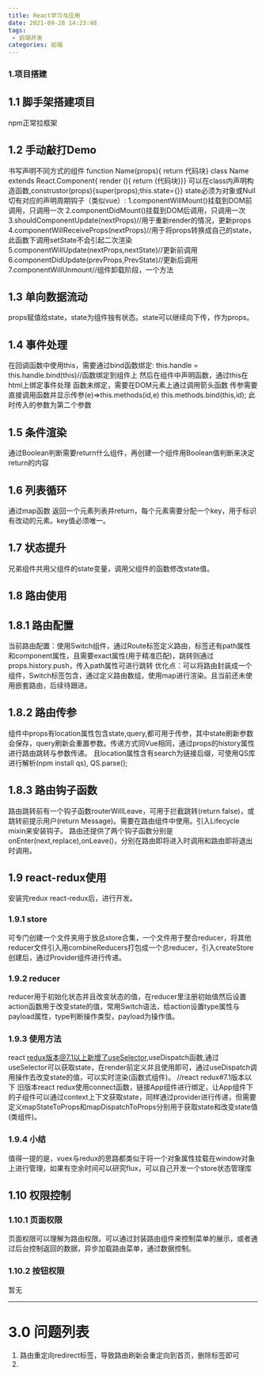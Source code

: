 ```yaml
---
title: React学习与应用
date: 2021-09-28 14:23:48
tags:
 - 前端开发
categories: 前端
---
```

### 1.项目搭建
## 1.1 脚手架搭建项目
npm正常拉框架
## 1.2 手动敲打Demo
书写声明不同方式的组件
function Name(props){ return 代码块}
class Name extends React.Component{ render (){ return (代码块)}}
可以在class内声明构造函数,construstor(props){super(props);this.state={}}
state必须为对象或Null
切有对应的声明周期钩子（类似vue）:
1.componentWillMount()挂载到DOM前调用，只调用一次
2.componentDidMount()挂载到DOM后调用，只调用一次
3.shouldComponentUpdate(nextProps)//用于重新render的情况，更新props
4.componentWillReceiveProps(nextProps)//用于将props转换成自己的state，此函数下调用setState不会引起二次渲染
5.componentWillUpdate(nextProps,nextState)//更新前调用
6.componentDidUpdate(prevProps,PrevState)//更新后调用
7.componentWillUnmount//组件卸载阶段，一个方法
## 1.3 单向数据流动
props赋值给state，state为组件独有状态。state可以继续向下传，作为props。
## 1.4 事件处理
在回调函数中使用this，需要通过bind函数绑定:
this.handle = this.handle.bind(this)//函数绑定到组件上
然后在组件中声明函数，通过this在html上绑定事件处理
函数未绑定，需要在DOM元素上通过调用箭头函数
传参需要直接调用函数并显示传参(e)=>this.methods(id,e)
this.methods.bind(this,id); 此时传入的参数为第二个参数
## 1.5 条件渲染
通过Boolean判断需要return什么组件，再创建一个组件用Boolean值判断来决定return的内容
## 1.6 列表循环
通过map函数 返回一个元素列表并return，每个元素需要分配一个key，用于标识有改动的元素。key值必须唯一。
## 1.7 状态提升
兄弟组件共用父组件的state变量，调用父组件的函数修改state值。
## 1.8 路由使用
## 1.8.1 路由配置
当前路由配置：使用Switch组件，通过Route标签定义路由，标签还有path属性和component属性，且需要exact属性(用于精准匹配)，跳转则通过props.history.push，传入path属性可进行跳转
优化点：可以将路由封装成一个组件，Switch标签包含，通过定义路由数组，使用map进行渲染。且当前还未使用嵌套路由，后续待跟进。
## 1.8.2 路由传参
组件中props有location属性包含state,query,都可用于传参，其中state刷新参数会保存，query刷新会重置参数。传递方式同Vue相同，通过props的history属性进行路由跳转与参数传递。
且location属性含有search为链接后缀，可使用QS库进行解析(npm install qs), QS.parse();
## 1.8.3  路由钩子函数
路由跳转前有一个钩子函数routerWillLeave，可用于拦截跳转(return false)，或跳转前提示用户(return Message)。需要在路由组件中使用。引入Lifecycle mixin来安装钩子。
路由还提供了两个钩子函数分别是onEnter(next,replace),onLeave()，分别在路由即将进入时调用和路由即将退出时调用。
## 1.9 react-redux使用
安装完redux react-redux后，进行开发。
### 1.9.1 store
可专门创建一个文件夹用于放总store合集，一个文件用于整合reducer，将其他reducer文件引入用combineReducers打包成一个总reducer，引入createStore创建后，通过Provider组件进行传递。
### 1.9.2 reducer
reducer用于初始化状态并且改变状态的值，在reducer里注册初始值然后设置action函数用于改变state的值，常用Switch语法，给action设置type属性与payload属性，type判断操作类型，payload为操作值。
### 1.9.3 使用方法
react redux版本@7.1以上新增了useSelector,useDispatch函数,通过useSelector可以获取state，在render前定义并且使用即可，通过useDispatch调用操作去改变state的值，可以实时渲染(函数式组件)。
//react redux#7.1版本以下
旧版本react redux使用connect函数，链接App组件进行绑定，让App组件下的子组件可以通过context上下文获取state，同样通过provider进行传递，但需要定义mapStateToProps和mapDispatchToProps分别用于获取state和改变state值(类组件)。
### 1.9.4 小结
值得一提的是，vuex与redux的思路都类似于将一个对象属性挂载在window对象上进行管理，如果有空余时间可以研究flux，可以自己开发一个store状态管理库
## 1.10 权限控制
### 1.10.1 页面权限
页面权限可以理解为路由权限。可以通过封装路由组件来控制菜单的展示，或者通过后台控制返回的数据，异步加载路由菜单，通过数据控制。
### 1.10.2 按钮权限
暂无

----
# 3.0 问题列表
1. 路由重定向redirect标签，导致路由刷新会重定向到首页，删除标签即可
2. 













